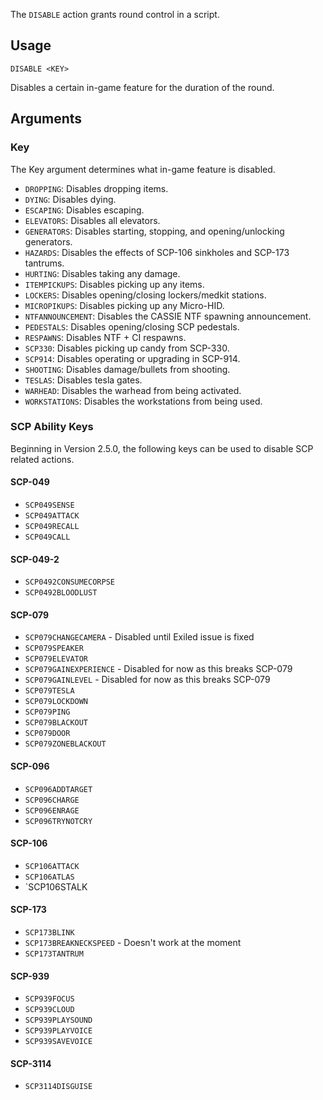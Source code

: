 The `DISABLE` action grants round control in a script.

## Usage
```
DISABLE <KEY>
```
Disables a certain in-game feature for the duration of the round.

## Arguments
### Key
The Key argument determines what in-game feature is disabled.
* `DROPPING`: Disables dropping items.
* `DYING`: Disables dying.
* `ESCAPING`: Disables escaping.
* `ELEVATORS`: Disables all elevators.
* `GENERATORS`: Disables starting, stopping, and opening/unlocking generators.
* `HAZARDS`: Disables the effects of SCP-106 sinkholes and SCP-173 tantrums.
* `HURTING`: Disables taking any damage.
* `ITEMPICKUPS`: Disables picking up any items.
* `LOCKERS`: Disables opening/closing lockers/medkit stations.
* `MICROPIKUPS`: Disables picking up any Micro-HID.
* `NTFANNOUNCEMENT`: Disables the CASSIE NTF spawning announcement.
* `PEDESTALS`: Disables opening/closing SCP pedestals.
* `RESPAWNS`: Disables NTF + CI respawns.
* `SCP330`: Disables picking up candy from SCP-330.
* `SCP914`: Disables operating or upgrading in SCP-914.
* `SHOOTING`: Disables damage/bullets from shooting.
* `TESLAS`: Disables tesla gates.
* `WARHEAD`: Disables the warhead from being activated.
* `WORKSTATIONS`: Disables the workstations from being used.

### SCP Ability Keys
Beginning in Version 2.5.0, the following keys can be used to disable SCP related actions.
#### SCP-049
* `SCP049SENSE`
* `SCP049ATTACK`
* `SCP049RECALL`
* `SCP049CALL`
#### SCP-049-2
* `SCP0492CONSUMECORPSE`
* `SCP0492BLOODLUST`
#### SCP-079
* `SCP079CHANGECAMERA` - Disabled until Exiled issue is fixed
* `SCP079SPEAKER`
* `SCP079ELEVATOR`
* `SCP079GAINEXPERIENCE` - Disabled for now as this breaks SCP-079
* `SCP079GAINLEVEL` - Disabled for now as this breaks SCP-079
* `SCP079TESLA`
* `SCP079LOCKDOWN`
* `SCP079PING`
* `SCP079BLACKOUT`
* `SCP079DOOR`
* `SCP079ZONEBLACKOUT`
#### SCP-096
* `SCP096ADDTARGET`
* `SCP096CHARGE`
* `SCP096ENRAGE`
* `SCP096TRYNOTCRY`
#### SCP-106
* `SCP106ATTACK`
* `SCP106ATLAS`
* `SCP106STALK
#### SCP-173
* `SCP173BLINK`
* `SCP173BREAKNECKSPEED` - Doesn't work at the moment
* `SCP173TANTRUM`
#### SCP-939
* `SCP939FOCUS`
* `SCP939CLOUD`
* `SCP939PLAYSOUND`
* `SCP939PLAYVOICE`
* `SCP939SAVEVOICE`
#### SCP-3114
* `SCP3114DISGUISE`
